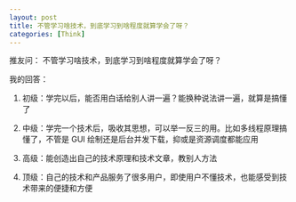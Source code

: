 ```yaml
---
layout: post
title: 不管学习啥技术，到底学习到啥程度就算学会了呀？
categories: [Think]
---
```


推友问： 不管学习啥技术，到底学习到啥程度就算学会了呀？

我的回答：

1. 初级：学完以后，能否用白话给别人讲一遍？能换种说法讲一遍，就算是搞懂了

2. 中级：学完一个技术后，吸收其思想，可以举一反三的用。比如多线程原理搞懂了，不管是 GUI 绘制还是后台并发下载，抑或是资源调度都能应用

3. 高级：能创造出自己的技术原理和技术文章，教别人方法

4. 顶级：自己的技术和产品服务了很多用户，即使用户不懂技术，也能感受到技术带来的便捷和方便

